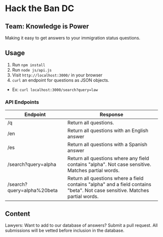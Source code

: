 # Hack the Ban DC
## Team: Knowledge is Power

Making it easy to get answers to your immigration status questions.

## Usage
1. Run `npm install`
2. Run `node js/api.js`
3. Visit `http://localhost:3000/` in your browser
4. `curl` an endpoint for questions as JSON objects.
  * Ex: `curl localhost:3000/search?query=law`

### API Endpoints

| Endpoint | Response |
| ---- | ---- |
| /q | Return all questions. |
| /en | Return all questions with an English answer |
| /es | Return all questions with a Spanish answer |
| /search?query=alpha | Return all questions where any field contains "alpha". Not case sensitive. Matches partial words. |
| /search?query=alpha%20beta | Return all questions where a field contains "alpha" and a field contains "beta". Not case sensitive. Matches partial words. |

## Content
Lawyers: Want to add to our database of answers? Submit a pull request. All submissions will be vetted before inclusion in the database.
